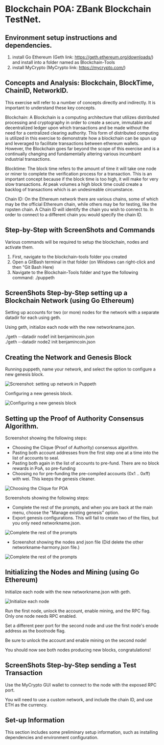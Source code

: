 # Blockchain POA: ZBank Blockchain TestNet. 


##  Environment setup instructions and dependencies.

1) install Go Ethereum (Geth link: https://geth.ethereum.org/downloads/) and install into a folder named as Blockchain-Tools
2) install MyCrypto (MyCrypto link: https://mycrypto.com/) 



## Concepts and Analysis: Blockchain, BlockTime, ChainID, NetworkID.

This exercise will refer to a number of concepts directly and indirectly. It is important to understand these key concepts. 

Blockchain: A Blockchain is a computing architecture that utilizes distributed processing and cryptography in order to create a secure, immutable and decentralized ledger upon which transactions and be made without the need for a centralized clearing authority. This form of distributed computing is utilized in this exercise to demonstrate how a blockchain can be spun up and leveraged to facilitate transactions between ethereum wallets. However, the Blockchain goes far beyond the scope of this exercise and is a continually changing and fundamentally altering various incumbant industrial transactions. 

Blocktime: The block time refers to the amount of time it will take one node or miner to complete the verification process for a transaction. This is an important concept because if the block time is too high, it will make for very slow transactions. At peak volumes a high block time could create a backlog of transactions which is an undesireable circumstance. 

Chain ID: On the Ethereum network there are various chains, some of which may be the official Ethereum chain, while others may be for testing, like the ropsten chain. A Chain ID will identify the chain you wish to connect to. In order to connect to a different chain you would specify the chain ID.  

## Step-by-Step with ScreenShots and Commands 

Various commands will be required to setup the blockchain, nodes and activate them. 

1) First, navigate to the blockchain-tools folder you created 
2) Open a GitBash terminal in that folder (on Windows can right-click and then "Git Bash Here) 
3) Navigate to the Blockchain-Tools folder and type the following command: ./puppeth


## ScreenShots Step-by-Step setting up a Blockchain Network (using Go Ethereum)  


Setting up accounts for two (or more) nodes for the network with a separate datadir for each using geth.


Using geth, initialize each node with the new networkname.json.

./geth --datadir node1 init benjamincoin.json <br> 
./geth --datadir node2 init benjamincoin.json



## Creating the Network and Genesis Block

Running puppeth, name your network, and select the option to configure a new genesis block.

![Screenshot: setting up network in Puppeth](https://github.com/benjaminweymouth/Blockchain-Work/blob/main/POA%20Development%20Chain/Screenshots/benjamincoin/Capture1.PNG)

Configuring a new genesis block.


![Configuring a new genesis block](https://github.com/benjaminweymouth/Blockchain-Work/blob/main/POA%20Development%20Chain/Screenshots/benjamincoin/Capture2.PNG)


## Setting up the Proof of Authority Consensus Algorithm. 

Screenshot showing the following steps: 

- Choosing the Clique (Proof of Authority) consensus algorithm.
- Pasting both account addresses from the first step one at a time into the list of accounts to seal.
- Pasting both again in the list of accounts to pre-fund. There are no block rewards in PoA, so pre-funding
- Choosing no for pre-funding the pre-compiled accounts (0x1 .. 0xff) with wei. This keeps the genesis cleaner.

![Choosing the Clique for POA](https://github.com/benjaminweymouth/Blockchain-Work/blob/main/POA%20Development%20Chain/Screenshots/benjamincoin/Capture3.PNG)

Screenshots showing the following steps: 

- Complete the rest of the prompts, and when you are back at the main menu, choose the "Manage existing genesis" option.
- Export genesis configurations. This will fail to create two of the files, but you only need networkname.json.


![Complete the rest of the prompts](https://github.com/benjaminweymouth/Blockchain-Work/blob/main/POA%20Development%20Chain/Screenshots/benjamincoin/Capture4.PNG)

- Screenshot showing the nodes and json file (Did delete the other networkname-harmony.json file.)

![Complete the rest of the prompts](https://github.com/benjaminweymouth/Blockchain-Work/blob/main/POA%20Development%20Chain/Screenshots/benjamincoin/Capture4.PNG)




## Initializing the Nodes and Mining  (using Go Ethereum)  


Initialize each node with the new networkname.json with geth.

![Initialize each node](https://github.com/benjaminweymouth/Blockchain-Work/blob/main/POA%20Development%20Chain/Screenshots/benjamincoin/Capture6.PNG)

Run the first node, unlock the account, enable mining, and the RPC flag. Only one node needs RPC enabled.


Set a different peer port for the second node and use the first node's enode address as the bootnode flag.


Be sure to unlock the account and enable mining on the second node!


You should now see both nodes producing new blocks, congratulations!



## ScreenShots Step-by-Step sending a Test Transaction 


Use the MyCrypto GUI wallet to connect to the node with the exposed RPC port.


You will need to use a custom network, and include the chain ID, and use ETH as the currency.

## Set-up Information 
This section includes some preliminary setup information, such as installing dependencies and environment configuration.


